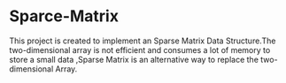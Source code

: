 # Sparce-Matrix
This project is created to implement an Sparse Matrix Data Structure.The two-dimensional array is not efficient and consumes a lot of memory to store a small data ,Sparse Matrix is an alternative way to replace the two-dimensional Array.
